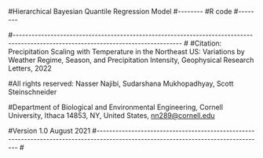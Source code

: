 #Hierarchical Bayesian Quantile Regression Model
#--------
#R code
#--------


#----------------------------------------------------------------------------------------------------------------------------------- #
#Citation: Precipitation Scaling with Temperature in the Northeast US: Variations by Weather Regime, Season, and Precipitation Intensity, Geophysical Research Letters, 2022

#All rights reserved: Nasser Najibi, Sudarshana Mukhopadhyay, Scott Steinschneider

#Department of Biological and Environmental Engineering, Cornell University, Ithaca 14853, NY, United States, nn289@cornell.edu

#Version 1.0 August 2021
#----------------------------------------------------------------------------------------------------------------------------------- #
